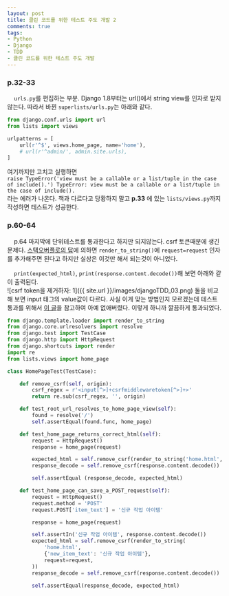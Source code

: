 ```yaml
---
layout: post
title: 클린 코드를 위한 테스트 주도 개발 2
comments: true
tags:
- Python
- Django
- TDD
- 클린 코드를 위한 테스트 주도 개발
---
```

### **p.32-33**
&nbsp;&nbsp;&nbsp; `urls.py`를 편집하는 부분. Django 1.8부터는 url()에서 string view를 인자로 받지 않는다.
따라서 바뀐 `superlists/urls.py`는 아래와 같다.

```python
from django.conf.urls import url
from lists import views

urlpatterns = [
    url(r'^$', views.home_page, name='home'),
    # url(r'^admin/', admin.site.urls),
]
```

여기까지만 고치고 실행하면     
`raise TypeError('view must be a callable or a list/tuple in the case of include().')
TypeError: view must be a callable or a list/tuple in the case of include().`     
라는 에러가 나온다. 책과 다르다고 당황하지 말고 **p.33** 에 있는 `lists/views.py`까지 작성하면 테스트가 성공한다.

### **p.60-64**
&nbsp;&nbsp;&nbsp; p.64 마지막에 단위테스트를 통과한다고 하지만 되지않는다. csrf 토큰때문에 생긴 문제다. [스택오버플로의 답](http://stackoverflow.com/questions/34629261/django-render-to-string-ignores-csrf-token)에 의하면  `render_to_string()`에 `request=request` 인자를 추가해주면 된다고 하지만 실상은 이것만 해서 되는것이 아니었다.    

&nbsp;&nbsp;&nbsp; `print(expected_html)`, `print(response.content.decode())`해 보면 아래와 같이 출력된다.   
![csrf token을 제거하자: 1]({{ site.url }}/images/djangoTDD_03.png)
둘을 비교 해 보면 input 태그의 value값이 다르다. 사실 이게 맞는 방법인지 모르겠는데 테스트 통과를 위해서 [이 글](https://www.reddit.com/r/learnpython/comments/3vjxzn/django_unit_testing_csrf_token_in_html_assertion/)을 참고하여 아예 없애버렸다. 이렇게 하니까 깔끔하게 통과되었다.

```python
from django.template.loader import render_to_string
from django.core.urlresolvers import resolve
from django.test import TestCase
from django.http import HttpRequest
from django.shortcuts import render
import re
from lists.views import home_page

class HomePageTest(TestCase):

    def remove_csrf(self, origin):
        csrf_regex = r'<input[^>]+csrfmiddlewaretoken[^>]+>'
        return re.sub(csrf_regex, '', origin)

    def test_root_url_resolves_to_home_page_view(self):
        found = resolve('/')
        self.assertEqual(found.func, home_page)

    def test_home_page_returns_correct_html(self):
        request = HttpRequest()
        response = home_page(request)

        expected_html = self.remove_csrf(render_to_string('home.html', request=request))
        response_decode = self.remove_csrf(response.content.decode())

        self.assertEqual (response_decode, expected_html)

    def test_home_page_can_save_a_POST_request(self):
        request = HttpRequest()
        request.method = 'POST'
        request.POST['item_text'] = '신규 작업 아이템'

        response = home_page(request)

        self.assertIn('신규 작업 아이템', response.content.decode())
        expected_html = self.remove_csrf(render_to_string(
            'home.html',
            {'new_item_text': '신규 작업 아이템'},
            request=request,
        ))
        response_decode = self.remove_csrf(response.content.decode())

        self.assertEqual(response_decode, expected_html)
```
